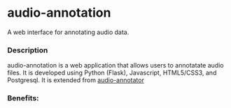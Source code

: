 # audio-annotation
A web interface for annotating audio data.

### Description
audio-annotation is a web application that allows users to annotatate audio files. It is developed using Python (Flask), Javascript, HTML5/CSS3, and Postgresql. 
It is extended from [audio-annotator](https://github.com/CrowdCurio/audio-annotator) 
### Benefits:

